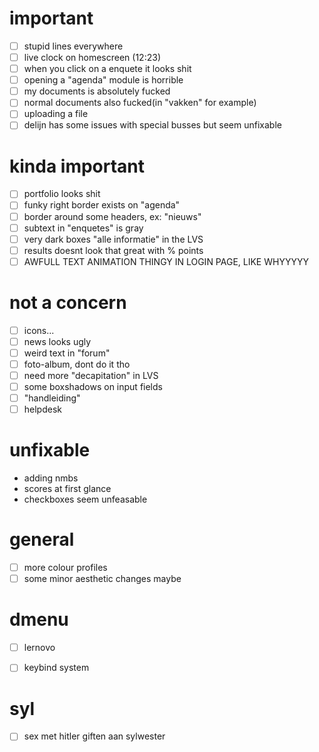 # important
- [ ] stupid lines everywhere
- [ ] live clock on homescreen (12:23)
- [ ] when you click on a enquete it looks shit
- [ ] opening a "agenda" module is horrible
- [ ] my documents is absolutely fucked 
- [ ] normal documents also fucked(in "vakken" for example)
- [ ] uploading a file
- [ ] delijn has some issues with special busses but seem unfixable 

# kinda important
- [ ] portfolio looks shit
- [ ] funky right border exists on "agenda"
- [ ] border around some headers, ex: "nieuws"
- [ ] subtext in "enquetes" is gray
- [ ] very dark boxes "alle informatie" in the LVS
- [ ] results doesnt look that great with % points
- [ ] AWFULL TEXT ANIMATION THINGY IN LOGIN PAGE, LIKE WHYYYYY

# not a concern
- [ ] icons...
- [ ] news looks ugly
- [ ] weird text in "forum"
- [ ] foto-album, dont do it tho
- [ ] need more "decapitation" in LVS
- [ ] some boxshadows on input fields
- [ ] "handleiding"
- [ ] helpdesk

# unfixable
- adding nmbs
- scores at first glance
- checkboxes seem unfeasable

# general
- [ ] more colour profiles
- [ ] some minor aesthetic changes maybe

# dmenu
- [ ] lernovo
- [ ] keybind system





































# syl
- [ ] sex met hitler giften aan sylwester
